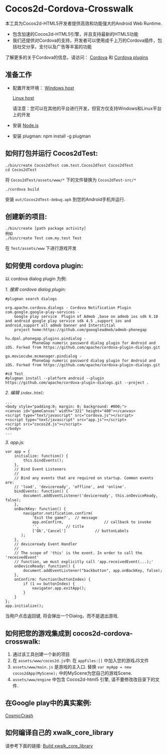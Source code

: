 Cocos2d-Cordova-Crosswalk
=======================

本工具为Cocos2d-HTML5开发者提供高效和功能强大的Android Web Runtime.
* 包含加速的Cocos2d-HTML5引擎，并且支持最新的HTML5功能
* 我们还提供对Cordova的支持，开发者可以使用成千上万的Cordova插件，包括社交分享，支付以及广告等丰富的功能

了解更多的关于Cordova的信息，请访问：
[Cordova](http://cordova.apache.org)
和
[Cordova plugins](http://cordova.apache.org/docs/en/5.0.0/plugin_ref_plugman.md.html#Using%20Plugman%20to%20Manage%20Plugins)

准备工作
---

* 配置开发环境：
  [Windows host](https://crosswalk-project.org/documentation/android/windows_host_setup.html)

  [Linux host](https://crosswalk-project.org/documentation/android/linux_host_setup.html)

  请注意：您可以在其他的平台进行开发，但官方仅支持Windows和Linux平台上的开发
* 安装 [Node.js](http://nodejs.org/download/)
* 安装 plugman: npm install -g plugman

如何打包并运行 Cocos2dTest:
---
```
./bin/create Cocos2dTest com.test.Cocos2dTest Cocos2dTest
cd Cocos2dTest
```
将 ```Cocos2dTest/assets/www/*``` 下的文件替换为 ```Cocos2dTest-src/*```
```
./cordova build
```
安装 ```out/Cocos2dTest-debug.apk``` 到您的Android手机并运行.

创建新的项目:
---
```
./bin/create [path package activity]
例如
./bin/create Test com.my.test Test
```
在 ```Test/assets/www``` 下进行游戏开发

如何使用 cordova plugin:
---
以 cordova dialog plugin 为例:

*1. 搜索 cordova dialog plugin:*
```
#plugman search dialogs

org.apache.cordova.dialogs - Cordova Notification Plugin
com.google.google-play-services - 
    Google play service  Plugin of Admob ,base on admob ios sdk 6.10 and android google play service sdk 4.5 ,support ios and android,support all admob banner and Interstitial
    project home:https://github.com/gooogleadmob/admob-phonegap
    
hu.dpal.phonegap.plugins.pindialog - 
			PhoneGap numeric password dialog plugin for Android and iOS. Forked from https://github.com/apache/cordova-plugin-dialogs.git
	
ga.moviecube.mcmanager.pindialog - 
			PhoneGap numeric password dialog plugin for Android and iOS. Forked from https://github.com/apache/cordova-plugin-dialogs.git

#cd Test
#plugman install --platform android --plugin https://github.com/apache/cordova-plugin-dialogs.git --project .
```
*2. 编辑 `index.html`:*
```
...
<body style="padding:0; margin: 0; background: #000;">
<canvas id="gameCanvas" width="321" height="480"></canvas>
<script type="text/javascript" src="cordova.js"></script>
+<script type="text/javascript" src="app.js"></script>
<script src="cocos2d.js"></script>
</body>
...
```
*3. app.js:*
```
var app = {
    initialize: function() {
        this.bindEvents();
    },
    // Bind Event Listeners
    //
    // Bind any events that are required on startup. Common events are:
    // 'load', 'deviceready', 'offline', and 'online'.
    bindEvents: function() {
        document.addEventListener('deviceready', this.onDeviceReady, false);
    },
    onBackKey: function() {
        navigator.notification.confirm(
            'Exit the game?',  // message
            app.onConfirm,                  // callback to invoke
            '',            // title
            ['Ok','Cancel']             // buttonLabels
       );
    },
    // deviceready Event Handler
    //
    // The scope of 'this' is the event. In order to call the 'receivedEvent'
    // function, we must explicitly call 'app.receivedEvent(...);'
    onDeviceReady: function() {
        document.addEventListener("backbutton", app.onBackKey, false);
    },
    onConfirm: function(buttonIndex) {
        if (1 == buttonIndex) {
            navigator.app.exitApp();
        }
    }
};
app.initialize();
```
当用户点击返回键, 将会弹出一个Dialog，而不是退出游戏.

如何把您的游戏集成到 cocos2d-cordova-crosswalk:
---
1. 通过该工具创建一个新的项目
2. 在 ```assets/www/cocos2d.js```中:
   在 ```appFiles:[]``` 中加入您的游戏JS文件
3. ```assets/www/main.js``` 是游戏的主入口.
   替换 ```var myApp = new cocos2dApp(MyScene);``` 中的MyScene为您自己的游戏Scene.
4. ```assets/www/engine``` 中包含 Cocos2d-html5 引擎, 请不要修改改目录下的文件.

在Google play中的真实案例:
---
[CosmicCrash](https://play.google.com/store/apps/details?id=org.cocos.CosmicCrash.googleplay)

如何编译自己的 xwalk_core_library
---
请参考下面的链接:
[Build xwalk_core_library](https://github.com/crosswalk-project/cocos2d-cordova-crosswalk/blob/master/How%20to%20build%20optimized%20xwalk_core_library.md)
